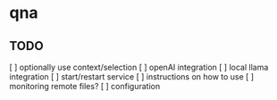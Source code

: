 # qna

## TODO

[ ] optionally use context/selection
[ ] openAI integration
[ ] local llama integration
[ ] start/restart service
[ ] instructions on how to use
[ ] monitoring remote files?
[ ] configuration